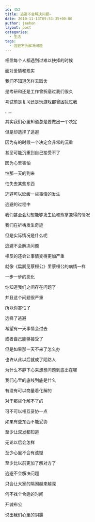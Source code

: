 ```yaml
---
id: 452
title: 逃避不会解决问题~
date: 2010-11-13T09:53:35+00:00
author: jeehon
layout: post
categories:
  - 生活
tags:
  - 逃避不会解决问题
---
```

相信每个人都遇到过难以抉择的时候
  
面对爱情和现实
  
我们不知道怎样去取舍
  
是考研和还是工作曾折磨过我们很久
  
考试前是复习还是玩游戏都曾困扰过我
  
……
  
其实我们心里知道总是要做出一个决定
  
但是却选择了逃避
  
因为有的时候一个决定会非常的沉重
  
甚至可能沉重到自己接受不了
  
因为心里害怕
  
怕那一天的到来
  
怕失去某些东西
  
逃避可以延缓一些事情的发生
  
逃避的过程中
  
我们甚至会幻想能够发生鱼和熊掌兼得的情况
  
我们在祈祷发生奇迹
  
但是实际情况是什么呢
  
逃避不会解决问题
  
相反的还会让事情变得更加严重
  
就像《扁鹊见蔡桓公》里蔡桓公的病情一样
  
一步一步的恶化
  
<!--more-->


  
你知道我们之间存在问题了
  
并且这个问题很严重
  
所以你害怕了
  
选择了逃避
  
希望有一天事情会过去
  
或者自己能够接受了
  
但是如果那一天不来了怎么办
  
也许从此以后就成了陌路人
  
为什么不静下心来想想问题到底出在哪
  
我们心里的底线到底是什么
  
有没有可以商量着化解的
  
对于那些化解不了的
  
可不可以相互妥协一点
  
如果有些东西不能妥协
  
至少让双发都知道
  
无论以后会怎样
  
至少心里不会有遗憾
  
至少比以前更加了解对方了
  
逃避不会解决问题
  
只会让大家的隔阂越来越深
  
何不找个合适的时间
  
开诚布公
  
说出我们心里的阴霾